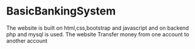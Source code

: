 # BasicBankingSystem
The website is built on html,css,bootstrap and javascript and on backend php and mysql is used. The website Transfer money from one account to another account 
